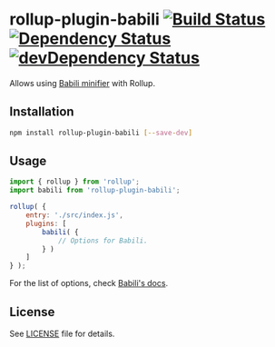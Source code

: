 # rollup-plugin-babili [![Build Status](https://travis-ci.org/Comandeer/rollup-plugin-babili.svg?branch=master)](https://travis-ci.org/Comandeer/rollup-plugin-babili) [![Dependency Status](https://david-dm.org/Comandeer/rollup-plugin-babili.svg)](https://david-dm.org/Comandeer/rollup-plugin-babili) [![devDependency Status](https://david-dm.org/Comandeer/rollup-plugin-babili/dev-status.svg)](https://david-dm.org/Comandeer/rollup-plugin-babili#info=devDependencies)

Allows using [Babili minifier](https://github.com/babel/babili) with Rollup.

## Installation

```bash
npm install rollup-plugin-babili [--save-dev]
```

## Usage

```javascript
import { rollup } from 'rollup';
import babili from 'rollup-plugin-babili';

rollup( {
	entry: './src/index.js',
	plugins: [
		babili( {
			// Options for Babili.
		} )
	]
} );
```

For the list of options, check [Babili's docs](https://github.com/babel/babili/blob/master/README.md).

## License

See [LICENSE](./LICENSE) file for details.
